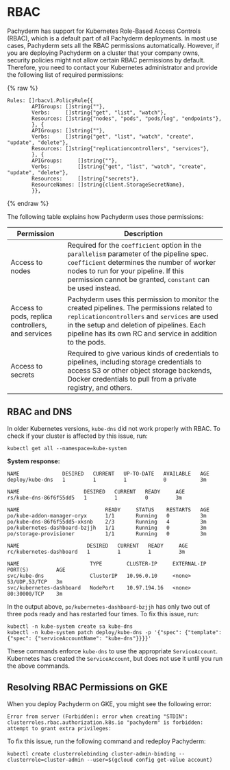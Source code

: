 # RBAC

Pachyderm has support for Kubernetes Role-Based Access
Controls (RBAC), which is a default part of all
Pachyderm deployments. In most use cases, Pachyderm
sets all the RBAC permissions automatically. However,
if you are deploying Pachyderm on a cluster that your
company owns, security policies might not allow certain
RBAC permissions by default. Therefore, you need to
contact your Kubernetes administrator and provide the
following list of required permissions:

{% raw %}

```shell
Rules: []rbacv1.PolicyRule{{
		APIGroups: []string{""},
		Verbs:     []string{"get", "list", "watch"},
		Resources: []string{"nodes", "pods", "pods/log", "endpoints"},
		}, {
		APIGroups: []string{""},
		Verbs:     []string{"get", "list", "watch", "create", "update", "delete"},
		Resources: []string{"replicationcontrollers", "services"},
		}, {
		APIGroups:     []string{""},
		Verbs:         []string{"get", "list", "watch", "create", "update", "delete"},
		Resources:     []string{"secrets"},
		ResourceNames: []string{client.StorageSecretName},
		}},
```
{% endraw %}

The following table explains how Pachyderm uses those permissions:

| Permission       | Description   |
| ---------------- | ------------- |
| Access to nodes    | Required for the `coefficient` option in the `parallelism` parameter of the pipeline spec. `coefficient` determines the number of worker nodes to run for your pipeline. If this permission cannot be granted, `constant` can be used instead. |
| Access to pods, replica controllers, and services | Pachyderm uses this permission to monitor the created pipelines. The permissions related to `replicationcontrollers` and `services` are used in the setup and deletion of pipelines. Each pipeline has its own RC and service in addition to the pods.
| Access to secrets | Required to give various kinds of credentials to pipelines, including storage credentials to access S3 or other object storage backends, Docker credentials to pull from a private registry, and others. |

## RBAC and DNS

In older Kubernetes versions, `kube-dns` did not work properly with RBAC.
To check if your cluster is affected by this issue, run:

```shell
kubectl get all --namespace=kube-system
```

**System response:**

```shell
NAME              DESIRED   CURRENT   UP-TO-DATE   AVAILABLE   AGE
deploy/kube-dns   1         1         1            0           3m

NAME                     DESIRED   CURRENT   READY     AGE
rs/kube-dns-86f6f55dd5   1         1         0         3m

NAME                            READY     STATUS    RESTARTS   AGE
po/kube-addon-manager-oryx      1/1       Running   0          3m
po/kube-dns-86f6f55dd5-xksnb    2/3       Running   4          3m
po/kubernetes-dashboard-bzjjh   1/1       Running   0          3m
po/storage-provisioner          1/1       Running   0          3m

NAME                      DESIRED   CURRENT   READY     AGE
rc/kubernetes-dashboard   1         1         1         3m

NAME                       TYPE        CLUSTER-IP     EXTERNAL-IP   PORT(S)         AGE
svc/kube-dns               ClusterIP   10.96.0.10     <none>        53/UDP,53/TCP   3m
svc/kubernetes-dashboard   NodePort    10.97.194.16   <none>        80:30000/TCP    3m
```

In the output above, `po/kubernetes-dashboard-bzjjh` has only
two out of three pods ready and has restarted four times.
To fix this issue, run:

```shell
kubectl -n kube-system create sa kube-dns
kubectl -n kube-system patch deploy/kube-dns -p '{"spec": {"template": {"spec": {"serviceAccountName": "kube-dns"}}}}'
```

These commands enforce `kube-dns` to use the appropriate
`ServiceAccount`. Kubernetes has created the `ServiceAccount`, but
does not use it until you run the above commands.

## Resolving RBAC Permissions on GKE

When you deploy Pachyderm on GKE, you might see the following error:

```shell
Error from server (Forbidden): error when creating "STDIN": clusterroles.rbac.authorization.k8s.io "pachyderm" is forbidden: attempt to grant extra privileges:
```

To fix this issue, run the following command and redeploy
Pachyderm:

```shell
kubectl create clusterrolebinding cluster-admin-binding --clusterrole=cluster-admin --user=$(gcloud config get-value account)
```

